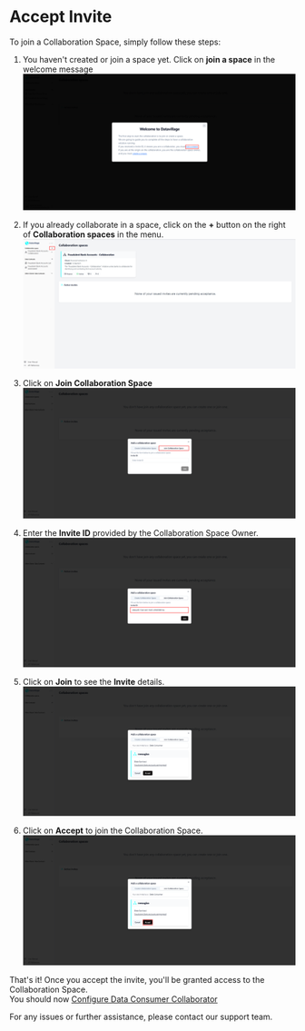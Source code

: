 # Accept Invite

To join a Collaboration Space, simply follow these steps:

1. You haven't created or join a space yet. Click on **join a space** in the welcome message
   ![screenshot of the datavillage dashboard](img/01_welcome_message.png)

2. If you already collaborate in a space, click on the **+** button on the right of **Collaboration spaces** in the menu.  
   ![screenshot of the datavillage dashboard](img/dashboard_create_space.png)

3. Click on **Join Collaboration Space**
   ![screenshot of the datavillage dashboard](img/18_join_data_consumer.png)

4. Enter the **Invite ID** provided by the Collaboration Space Owner.
   ![screenshot of the datavillage dashboard](img/30_join_dataconsumer.png)

5. Click on **Join** to see the **Invite** details.
   ![screenshot of the datavillage dashboard](img/31_join_dataconsumer_invite_info.png)

6. Click on **Accept** to join the Collaboration Space.  
   ![screenshot of the datavillage dashboard](img/31_join_dataconsumer_invite_info_accept.png)

That's it! Once you accept the invite, you'll be granted access to the Collaboration Space.  
You should now [Configure Data Consumer Collaborator](/docs/user-manual/data-consumer/configure-data-consumer)

For any issues or further assistance, please contact our support team.

